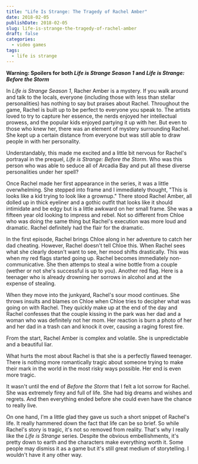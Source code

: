 ```yaml
---
title: "Life Is Strange: The Tragedy of Rachel Amber"
date: 2018-02-05
publishDate: 2018-02-05
slug: life-is-strange-the-tragedy-of-rachel-amber
draft: false
categories:
  - video games
tags:
  - life is strange
---
```


**Warning: Spoilers for both *Life is Strange Season 1* and *Life is Strange: Before the Storm***

In *Life is Strange Season 1*, Racher Amber is a mystery. If you walk around and talk to the locals, everyone (including those with less than stellar personalities) has nothing to say but praises about Rachel. Throughout the game, Rachel is built up to be perfect to everyone you speak to. The artists loved to try to capture her essence, the nerds enjoyed her intellectual prowess, and the popular kids enjoyed partying it up with her. But even to those who knew her, there was an element of mystery surrounding Rachel. She kept up a certain distance from everyone but was still able to draw people in with her personality.

Understandably, this made me excited and a little bit nervous for Rachel's portrayal in the prequel, *Life is Strange: Before the Storm*. Who was this person who was able to seduce all of Arcadia Bay and put all these diverse personalities under her spell?

Once Rachel made her first appearance in the series, it was a little overwhelming. She stepped into frame and I immediately thought, "This is looks like a kid trying to look like a grownup." There stood Rachel Amber, all dolled up in thick eyeliner and a gothic outfit that looks like it should intimidate and be edgy but is a little awkward on her small frame. She was a fifteen year old looking to impress and rebel. Not so different from Chloe who was doing the same thing but Rachel's execution was more loud and dramatic. Rachel definitely had the flair for the dramatic.

In the first episode, Rachel brings Chloe along in her adventure to catch her dad cheating. However, Rachel doesn't tell Chloe this. When Rachel sees what she clearly doesn't want to see, her mood shifts drastically. This was when my red flags started going up. Rachel becomes immediately non-communicative. She then attemps to steal a wine bottle from a couple (wether or not she's successful is up to you). Another red flag. Here is a teenager who is already drowning her sorrows in alcohol and at the expense of stealing.

When they move into the junkyard, Rachel's sour mood continues. She throws insults and blames on Chloe when Chloe tries to decipher what was going on with Rachel. They quickly make up at the end of the day and Rachel confesses that the couple kissing in the park was her dad and a woman who was definitely not her mom. Her reaction is burn a photo of her and her dad in a trash can and knock it over, causing a raging forest fire.

From the start, Rachel Amber is complex and volatile. She is unpredictable and a beautiful liar.

What hurts the most about Rachel is that she is a perfectly flawed teenager. There is nothing more romantically tragic about someone trying to make their mark in the world in the most risky ways possible. Her end is even more tragic.

It wasn't until the end of *Before the Storm* that I felt a lot sorrow for Rachel. She was extremely firey and full of life. She had big dreams and wishes and regrets. And then everything ended before she could even have the chance to really live.

On one hand, I'm a little glad they gave us such a short snippet of Rachel's life. It really hammered down the fact that life can be so brief. So while Rachel's story is tragic, it's not so removed from reality. That's why I really like the *Life is Strange* series. Despite the obvious embellishments, it's pretty down to earth and the characters make everything worth it. Some people may dismiss it as a game but it's still great medium of storytelling. I wouldn't have it any other way.